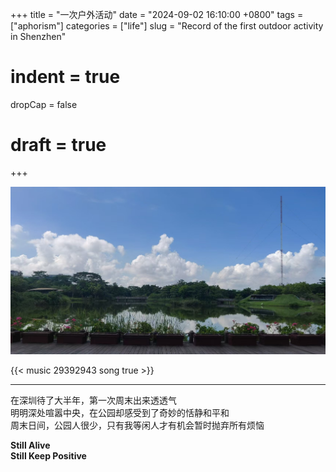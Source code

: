 +++
title = "一次户外活动"
date = "2024-09-02 16:10:00 +0800"
tags = ["aphorism"]
categories = ["life"]
slug = "Record of the first outdoor activity in Shenzhen"
# indent = true
dropCap = false
# draft = true

+++

![outdoor.jpg](outdoor_alt.jpg)
<!-- 
{{< youtube 0RKpf3rK57I >}}
{{< bilibili  9953207  >}} -->

 {{< music 29392943 song true >}}

---  

在深圳待了大半年，第一次周末出来透透气    
明明深处喧嚣中央，在公园却感受到了奇妙的恬静和平和    
周末日间，公园人很少，只有我等闲人才有机会暂时抛弃所有烦恼
 

**Still Alive  
Still Keep Positive**




<!-- --- -->

<!-- [^1]: 截图自 https://www.youtube.com/watch?v=fdM7KtLqcPE -->